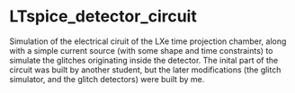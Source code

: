 # LTspice_detector_circuit
Simulation of the electrical ciruit of the LXe time projection chamber, along with a simple current source (with some shape and time constraints) to simulate the glitches originating inside the detector. The inital part of the circuit was built by another student, but the later modifications (the glitch simulator, and the glitch detectors) were built by me.
